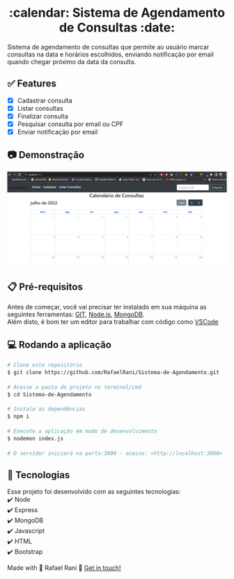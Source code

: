 <h1 align="center">:calendar: Sistema de Agendamento de Consultas :date:</h1>
Sistema de agendamento de consultas que permite ao usuário marcar consultas na data e horários escolhidos, enviando notificação por email quando chegar próximo da data da consulta.

## :white_check_mark: Features

- [X] Cadastrar consulta
- [X] Listar consultas
- [X] Finalizar consulta
- [X] Pesquisar consulta por email ou CPF
- [X] Enviar notificação por email

## :camera: Demonstração

<div align="center" >
  <img src="./github/cadastrar.gif" alt="demo-cadastrar">
</div>

## :clipboard: Pré-requisitos

Antes de começar, você vai precisar ter instalado em sua máquina as seguintes ferramentas:
[GIT](https://git-scm.com/), [Node.js](https://nodejs.org/en/), [MongoDB](https://www.mongodb.com/).  
Além disto, é bom ter um editor para trabalhar com código como [VSCode](https://code.visualstudio.com/)

## :computer: Rodando a aplicação

```bash
# Clone este repositório
$ git clone https://github.com/RafaelRani/Sistema-de-Agendamento.git

# Acesse a pasta do projeto no terminal/cmd
$ cd Sistema-de-Agendamento

# Instale as dependências
$ npm i

# Execute a aplicação em modo de desenvolvimento
$ nodemon index.js

# O servidor iniciará na porta:3000 - acesse: <http://localhost:3000>
```

## :rocket: Tecnologias

Esse projeto foi desenvolvido com as seguintes tecnologias:  
:heavy_check_mark: Node  
:heavy_check_mark: Express  
:heavy_check_mark: MongoDB  
:heavy_check_mark: Javascript  
:heavy_check_mark: HTML  
:heavy_check_mark: Bootstrap  
  
Made with :purple_heart: Rafael Rani :wave: [Get in touch!](https://www.linkedin.com/in/rafaelrani/)
